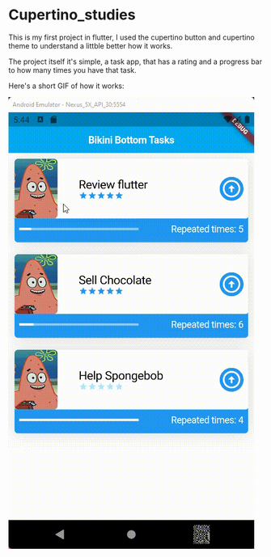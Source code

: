 # Cupertino_studies

This is my first project in flutter, I used the cupertino button and cupertino theme to understand a littble better how it works.

The project itself it's simple, a task app, that has a rating and a progress bar to how many times you have that task.

Here's a short GIF of how it works:


![AppGIF](https://github.com/MarcoAlarcon/flutter01/blob/master/demonstrationVideo.gif)

